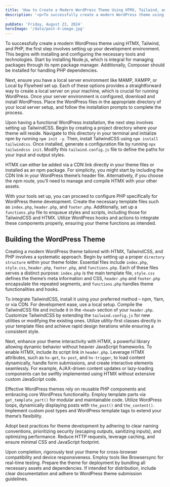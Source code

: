 ```yaml
---
title: 'How to Create a Modern WordPress Theme Using HTMX, Tailwind, and PHP'
description: '<p>To successfully create a modern WordPress theme using HTMX, Tailwind, and PHP, the first step involves setting up your development environment. This begins with installing and configuring the necessary tools and technologies. Start by installing Node.js, which is integral for managing packages through its npm package manager. Additionally, Composer should be installed for handling PHP [&hellip;]</p>
'
pubDate: 'Friday, August 23, 2024'
heroImage: '/data/post-4-image.jpg'
---
```


<p>To successfully create a modern WordPress theme using HTMX, Tailwind, and PHP, the first step involves setting up your development environment. This begins with installing and configuring the necessary tools and technologies. Start by installing Node.js, which is integral for managing packages through its npm package manager. Additionally, Composer should be installed for handling PHP dependencies.</p>
<p>Next, ensure you have a local server environment like MAMP, XAMPP, or Local by Flywheel set up. Each of these options provides a straightforward way to create a local server on your machine, which is crucial for running WordPress. Once your server environment is configured, download and install WordPress. Place the WordPress files in the appropriate directory of your local server setup, and follow the installation prompts to complete the process.</p>
<p>Upon having a functional WordPress installation, the next step involves setting up TailwindCSS. Begin by creating a project directory where your theme will reside. Navigate to this directory in your terminal and initialize npm by running <code>npm init -y</code>. Then, install TailwindCSS using <code>npm install tailwindcss</code>. Once installed, generate a configuration file by running <code>npx tailwindcss init</code>. Modify this <code>tailwind.config.js</code> file to define the paths for your input and output styles.</p>
<p>HTMX can either be added via a CDN link directly in your theme files or installed as an npm package. For simplicity, you might start by including the CDN link in your WordPress theme&#8217;s header file. Alternatively, if you choose the npm route, you&#8217;ll need to manage and compile HTMX with your other assets.</p>
<p>With your tools set up, you can proceed to configure PHP specifically for WordPress theme development. Create the necessary template files such as <code>index.php</code>, <code>header.php</code>, and <code>footer.php</code>. Additionally, set up a <code>functions.php</code> file to enqueue styles and scripts, including those for TailwindCSS and HTMX. Utilize WordPress hooks and actions to integrate these components properly, ensuring your theme functions as intended.</p>
<h2>Building the WordPress Theme</h2>
<p>Creating a modern WordPress theme tailored with HTMX, TailwindCSS, and PHP involves a systematic approach. Begin by setting up a proper <code>directory structure</code> within your theme folder. Essential files include <code>index.php</code>, <code>style.css</code>, <code>header.php</code>, <code>footer.php</code>, and <code>functions.php</code>. Each of these files serves a distinct purpose: <code>index.php</code> is the main template file, <code>style.css</code> defines the theme&#8217;s meta information and CSS, <code>header.php</code> and <code>footer.php</code> encapsulate the repeated segments, and <code>functions.php</code> handles theme functionalities and hooks.</p>
<p>To integrate TailwindCSS, install it using your preferred method – npm, Yarn, or via CDN. For development ease, use a local setup. Compile the TailwindCSS file and include it in the <code>&lt;head&gt;</code> section of your <code>header.php</code>. Customize TailwindCSS by extending the <code>tailwind.config.js</code> for new utilities or modifying the existing ones. Utilize utility-first classes directly in your template files and achieve rapid design iterations while ensuring a consistent style.</p>
<p>Next, enhance your theme interactivity with HTMX, a powerful library allowing dynamic behavior without heavier JavaScript frameworks. To enable HTMX, include its script link in <code>header.php</code>. Leverage HTMX attributes, such as <code>hx-get</code>, <code>hx-post</code>, and <code>hx-trigger</code>, to load content dynamically, handle form submissions, and create interactive elements seamlessly. For example, AJAX-driven content updates or lazy-loading components can be swiftly implemented using HTMX without extensive custom JavaScript code.</p>
<p>Effective WordPress themes rely on reusable PHP components and embracing core WordPress functionality. Employ template parts via <code>get_template_part()</code> for modular and maintainable code. Utilize WordPress loops, dynamically displaying posts with <code>the_post()</code> and <code>the_content()</code>. Implement custom post types and WordPress template tags to extend your theme&#8217;s flexibility.</p>
<p>Adopt best practices for theme development by adhering to clear naming conventions, prioritizing security (escaping outputs, sanitizing inputs), and optimizing performance. Reduce HTTP requests, leverage caching, and ensure minimal CSS and JavaScript footprint.</p>
<p>Upon completion, rigorously test your theme for cross-browser compatibility and device responsiveness. Employ tools like Browsersync for real-time testing. Prepare the theme for deployment by bundling all necessary assets and dependencies. If intended for distribution, include clear documentation and adhere to WordPress theme submission guidelines.</p>
